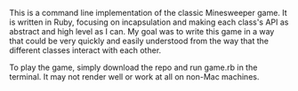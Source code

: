 This is a command line implementation of the classic Minesweeper game. It is written in Ruby, focusing on incapsulation and making each class's API as abstract and high level as I can. My goal was to write this game in a way that could be very quickly and easily understood from the way that the different classes interact with each other.

To play the game, simply download the repo and run game.rb in the terminal. It may not render well or work at all on non-Mac machines.
